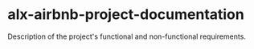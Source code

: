 # alx-airbnb-project-documentation
Description of the project's functional and non-functional requirements.
